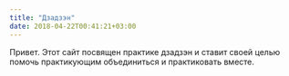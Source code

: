 ```yaml
---
title: "Дзадзэн"
date: 2018-04-22T00:41:21+03:00
---
```

Привет.
Этот сайт посвящен практике дзадзэн и ставит своей целью помочь практикующим объединиться и практиковать вместе.
